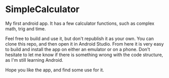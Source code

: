 # SimpleCalculator
My first android app. It has a few calculator functions, such as complex math, trig and time.

Feel free to build and use it, but don't republish it as your own. You can clone this repo, and then open it in Android Studio.
From here it is very easy to build and install the app on either an emulator or on a phone. Don't hesitate to let me know if there 
is something wrong with the code structure, as I'm still learning Android.

Hope you like the app, and find some use for it. 
